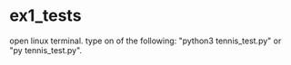# ex1_tests

open linux terminal.
type on of the following: "python3 tennis_test.py" or "py tennis_test.py".

